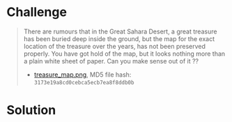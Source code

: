 # Challenge

> There are rumours that in the Great Sahara Desert, a great treasure has been buried deep inside the ground, but the map for the exact location of the treasure over the years, has not been preserved properly.
> You have got hold of the map, but it looks nothing more than a plain white sheet of paper. Can you make sense out of it ??
> 
> * [treasure_map.png](attachments/treasure_map.png), MD5 file hash: `3173e19a8cd0cebca5ecb7ea8f8ddb0b`

# Solution


